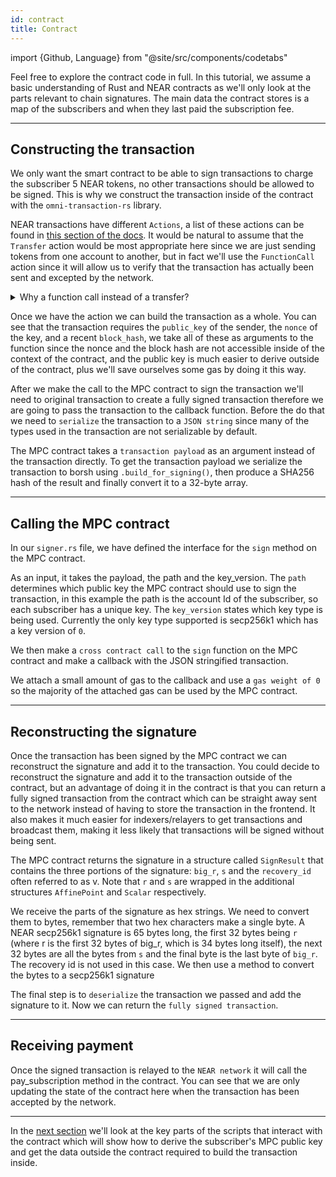 ```yaml
---
id: contract
title: Contract
---
```


import {Github, Language} from "@site/src/components/codetabs"

Feel free to explore the contract code in full. In this tutorial, we assume a basic understanding of Rust and NEAR contracts as we'll only look at the parts relevant to chain signatures. The main data the contract stores is a map of the subscribers and when they last paid the subscription fee.

---

## Constructing the transaction 

We only want the smart contract to be able to sign transactions to charge the subscriber 5 NEAR tokens, no other transactions should be allowed to be signed. This is why we construct the transaction inside of the contract with the `omni-transaction-rs` library. 

NEAR transactions have different `Actions`, a list of these actions can be found in [this section of the docs](../../../../1.concepts/protocol/transaction-anatomy.md#actions). It would be natural to assume that the `Transfer` action would be most appropriate here since we are just sending tokens from one account to another, but in fact we'll use the `FunctionCall` action since it will allow us to verify that the transaction has actually been sent and excepted by the network.

<details>
    <summary> Why a function call instead of a transfer? </summary>

    There are two reasons for this:
    1) Just because a transaction has been signed it does not mean it has been sent to the network. We don't want to update the state of the contract to say that the subscription has been paid just because the transaction has been signed, we need to confirm that the transaction has been sent and accepted by the network, the best way to do this in a contract is to call a function on the contract.
    
    2) The MPC contract can sign transactions that are deemed to be "invalid". The MPC could sign a transaction to send 5 $NEAR from the subscriber to the contract but the subscriber might not actually have 5 $NEAR in their account. As a result, the transaction would be invalid and the network would reject it. With similar reasoning to the first point, we need to confirm that the transaction has been accepted by the network before we update the state of the contract.

</details>

<Language language="rust" showSingleFName={true}>
    <Github fname="charge_subscription.rs"
            url="https://github.com/PiVortex/subscription-example/blob/main/contract/src/charge_subscription.rs#L45-L54"
            start="45" end="54" />
</Language>

Once we have the action we can build the transaction as a whole. You can see that the transaction requires the `public_key` of the sender, the `nonce` of the key, and a recent `block_hash`, we take all of these as arguments to the function since the nonce and the block hash are not accessible inside of the context of the contract, and the public key is much easier to derive outside of the contract, plus we'll save ourselves some gas by doing it this way. 

<Language language="rust" showSingleFName={true}>
    <Github fname="charge_subscription.rs"
            url="https://github.com/PiVortex/subscription-example/blob/main/contract/src/charge_subscription.rs#L56-L69"
            start="56" end="69" />
</Language>

After we make the call to the MPC contract to sign the transaction we'll need to original transaction to create a fully signed transaction therefore we are going to pass the transaction to the callback function. Before the do that we need to `serialize` the transaction to a `JSON string` since many of the types used in the transaction are not serializable by default.

<Language language="rust" showSingleFName={true}>
    <Github fname="charge_subscription.rs"
            url="https://github.com/PiVortex/subscription-example/blob/main/contract/src/charge_subscription.rs#L71-L74"
            start="71" end="74" />
</Language>

The MPC contract takes a `transaction payload` as an argument instead of the transaction directly. To get the transaction payload we serialize the transaction to borsh using `.build_for_signing()`, then produce a SHA256 hash of the result and finally convert it to a 32-byte array.

<Language language="rust" showSingleFName={true}>
    <Github fname="charge_subscription.rs"
            url="https://github.com/PiVortex/subscription-example/blob/main/contract/src/charge_subscription.rs#L76-L81"
            start="76" end="81" />
</Language>

---

## Calling the MPC contract

In our `signer.rs` file, we have defined the interface for the `sign` method on the MPC contract. 

<Language language="rust" showSingleFName={true}>
    <Github fname="signer.rs"
            url="https://github.com/PiVortex/subscription-example/blob/main/contract/src/signer.rs#L40-L43"
            start="40" end="43" />
</Language>

As an input, it takes the payload, the path and the key_version. The `path` determines which public key the MPC contract should use to sign the transaction, in this example the path is the account Id of the subscriber, so each subscriber has a unique key. The `key_version` states which key type is being used. Currently the only key type supported is secp256k1 which has a key version of `0`.

<Language language="rust" showSingleFName={true}>
    <Github fname="signer.rs"
            url="https://github.com/PiVortex/subscription-example/blob/main/contract/src/signer.rs#L3-L18"
            start="3" end="18" />
</Language>

We then make a `cross contract call` to the `sign` function on the MPC contract and make a callback with the JSON stringified transaction.

<Language language="rust" showSingleFName={true}>
    <Github fname="charge_subscription.rs"
            url="https://github.com/PiVortex/subscription-example/blob/main/contract/src/charge_subscription.rs#L87-L98"
            start="87" end="98" />
</Language>

We attach a small amount of gas to the callback and use a `gas weight of 0` so the majority of the attached gas can be used by the MPC contract.

---

## Reconstructing the signature 

Once the transaction has been signed by the MPC contract we can reconstruct the signature and add it to the transaction. You could decide to reconstruct the signature and add it to the transaction outside of the contract, but an advantage of doing it in the contract is that you can return a fully signed transaction from the contract which can be straight away sent to the network instead of having to store the transaction in the frontend. It also makes it much easier for indexers/relayers to get transactions and broadcast them, making it less likely that transactions will be signed without being sent.

The MPC contract returns the signature in a structure called `SignResult` that contains the three portions of the signature: `big_r`, `s` and the `recovery_id` often referred to as v. Note that `r` and `s` are wrapped in the additional structures `AffinePoint` and `Scalar` respectively. 

<Language language="rust" showSingleFName={true}>
    <Github fname="signer.rs"
            url="https://github.com/PiVortex/subscription-example/blob/main/contract/src/signer.rs#L20-L38"
            start="20" end="38" />
</Language>

We receive the parts of the signature as hex strings. We need to convert them to bytes, remember that two hex characters make a single byte. A NEAR secp256k1 signature is 65 bytes long, the first 32 bytes being `r` (where r is the first 32 bytes of big_r, which is 34 bytes long itself), the next 32 bytes are all the bytes from `s` and the final byte is the last byte of `big_r`. The recovery id is not used in this case. We then use a method to convert the bytes to a secp256k1 signature 

<Language language="rust" showSingleFName={true}>
    <Github fname="charge_subscription.rs"
            url="https://github.com/PiVortex/subscription-example/blob/main/contract/src/charge_subscription.rs#L109-L129"
            start="109" end="129" />
</Language>

The final step is to `deserialize` the transaction we passed and add the signature to it. Now we can return the `fully signed transaction`.

<Language language="rust" showSingleFName={true}>
    <Github fname="charge_subscription.rs"
            url="https://github.com/PiVortex/subscription-example/blob/main/contract/src/charge_subscription.rs#L110-L130"
            start="131" end="139" />
</Language>

---

## Receiving payment

Once the signed transaction is relayed to the `NEAR network` it will call the pay_subscription method in the contract. You can see that we are only updating the state of the contract here when the transaction has been accepted by the network.

<Language language="rust" showSingleFName={true}>
    <Github fname="lib.rs"
            url="https://github.com/PiVortex/subscription-example/blob/main/contract/src/lib.rs#L61-L79"
            start="61" end="79" />
</Language>

---

In the [next section](./3.scripts.md) we'll look at the key parts of the scripts that interact with the contract which will show how to derive the subscriber's MPC public key and get the data outside the contract required to build the transaction inside.